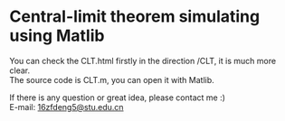 # Central-limit theorem simulating using Matlib

You can check the CLT.html firstly in the direction /CLT, it is much more clear.  
The source code is CLT.m, you can open it with Matlib.  
  
If there is any question or great idea, please contact me :)  
E-mail: 16zfdeng5@stu.edu.cn
